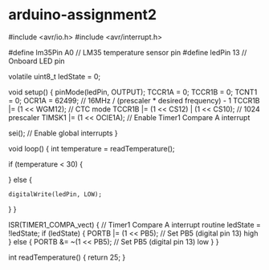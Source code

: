 # arduino-assignment2
#include <avr/io.h>
#include <avr/interrupt.h>

#define lm35Pin A0      // LM35 temperature sensor pin
#define ledPin 13       // Onboard LED pin

volatile uint8_t ledState = 0;

void setup() {
  pinMode(ledPin, OUTPUT);
  TCCR1A = 0;
  TCCR1B = 0;
  TCNT1 = 0;
  OCR1A = 62499;  // 16MHz / (prescaler * desired frequency) - 1
  TCCR1B |= (1 << WGM12);  // CTC mode
  TCCR1B |= (1 << CS12) | (1 << CS10);  // 1024 prescaler
  TIMSK1 |= (1 << OCIE1A);  // Enable Timer1 Compare A interrupt

  sei();  // Enable global interrupts
}

void loop() {
  int temperature = readTemperature();

  if (temperature < 30) {
     
  } else {
    
    digitalWrite(ledPin, LOW);
  }
}

ISR(TIMER1_COMPA_vect) {
  // Timer1 Compare A interrupt routine
  ledState = !ledState;
  if (ledState) {
    PORTB |= (1 << PB5);  // Set PB5 (digital pin 13) high
  } else {
    PORTB &= ~(1 << PB5);  // Set PB5 (digital pin 13) low
  }
}

int readTemperature() {
  return 25;
}
